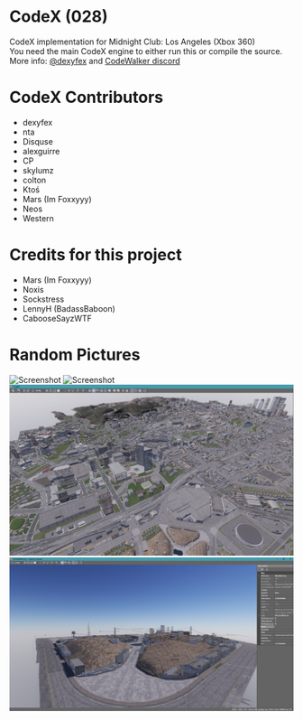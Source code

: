 ﻿# CodeX (028)

CodeX implementation for Midnight Club: Los Angeles (Xbox 360)<br>
You need the main CodeX engine to either run this or compile the source.     
More info: [@dexyfex](https://www.patreon.com/dexyfex) and [CodeWalker discord](https://discord.gg/rgU4SbeR)              

# CodeX Contributors
* dexyfex     
* nta      
* Disquse       
* alexguirre      
* CP      
* skylumz      
* colton      
* Ktoś      
* Mars (Im Foxxyyy)      
* Neos
* Western

# Credits for this project
* Mars (Im Foxxyyy) 
* Noxis    
* Sockstress                    
* LennyH (BadassBaboon)                                     
* CabooseSayzWTF             

# Random Pictures
![Screenshot](Files/Properties/mcla.png)
![Screenshot](Files/Properties/peds.png)
![Screenshot](Files/Properties/map.png)
![Screenshot](Files/Properties/terrain.png)